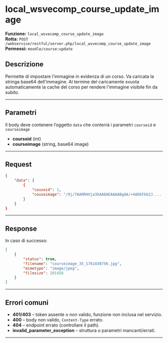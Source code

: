 # local_wsvecomp_course_update_image

**Funzione:** `local_wsvecomp_course_update_image`  
**Rotta:** `POST /webservice/restful/server.php/local_wsvecomp_course_update_image`  
**Permessi:** `moodle/course:update`

## Descrizione
Permette di impostare l'immagine in evidenza di un corso. Va caricata la stringa base64 dell'immagine.
Al termine del caricamente svuota automaticamente la cache del corso per rendere l'immagine visibile fin da subito.

---

## Parametri

Il body deve contenere l’oggetto `data` che conterrà i parametri `courseid` e `courseimage`

- **courseid** (int)
- **courseimage** (string, base64 image)

---

## Request

```json
{
    "data": {
        {
            "couseid": 1,
            "couseimage": "/9j/7AARRHVja3kAAQAEAAAABgAA/+4ADkFkb2J.....",
        }
    }
}
```
---

## Response

In caso di successo:

```json
[
    {
        "status": true,
        "filename": "courseimage_35_1761830756.jpg",
        "mimetype": "image/jpeg",
        "filesize": 201458
    }
]
```

---

## Errori comuni

- **401/403** – token assente o non valido, funzione non inclusa nel servizio.  
- **400** – body non valido, `Content-Type` errato.  
- **404** – endpoint errato (controllare il path).  
- **invalid_parameter_exception** – struttura o parametri mancanti/errati.  

---
